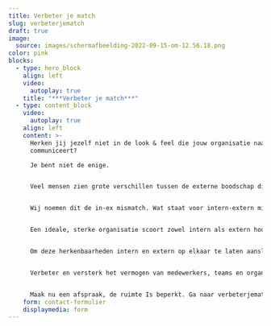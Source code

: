 ```yaml
---
title: Verbeter je match
slug: verbeterjematch
draft: true
image:
  source: images/schermafbeelding-2022-09-15-om-12.56.18.png
color: pink
blocks:
  - type: hero_block
    align: left
    video:
      autoplay: true
    title: "***Verbeter je match***"
  - type: content_block
    video:
      autoplay: true
    align: left
    content: >-
      Herken jij jezelf niet in de look & feel die jouw organisatie naar buiten
      communiceert? 

      Je bent niet de enige.


      Veel mensen zien grote verschillen tussen de externe boodschap die organisaties naar buiten communiceren, en het daarbij horende herkenbare, passende gedrag van de medewerkers intern.


      Wij noemen dit de in-ex mismatch. Wat staat voor intern-extern mismatch.


      Een ideale, sterke organisatie scoort zowel intern als extern hoog op merkherkenbaarheid.


      Om deze herkenbaarheden intern en extern op elkaar te laten aansluiten, hebben de gedragsexperts van Verbetervermogen en de communicatie experts van Phil & Flo de handen ineengeslagen.


      Verbeter en versterk het vermogen van medewerkers, teams en organisatie. Gebaseerd op unieke wetenschappelijk onderbouwde modellen. 


      Maak nu een afspraak, de ruimte Is beperkt. Ga naar verbeterjematch.nl
    form: contact-formulier
    displaymedia: form
---
```

